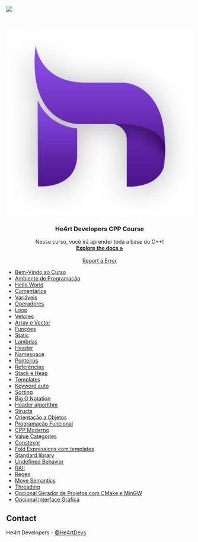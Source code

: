![](https://img.shields.io/badge/C%2B%2B-17-blue)


<!-- PROJECT LOGO -->
<br />
<p align="center">
  <a href="#">
    <img src="images/he4rtlogo.png" alt="Logo" width="1000" height="500">
  </a>

  <h3 align="center">He4rt Developers CPP Course</h3>

  <p align="center">
    Nesse curso, você irá aprender toda a base do C++!
    <br />
    <a href="#"><strong>Explore the docs »</strong></a>
    <br />
    <br />
    <a href="discord.io/He4rt">Report a Error</a>
    
  </p>
</p>

  * [Bem-Vindo ao Curso]()
  * [Ambiente de Programação]()
  * [Hello World]()
  * [Comentários]()
  * [Variáveis]()
  * [Operadores]()
  * [Loop]()
  * [Vetores]()
  * [Array e Vector]()
  * [Funções]()
  * [Static]()
  * [Lambdas]()
  * [Header]()
  * [Namespace]()
  * [Ponteiros]()
  * [Referências]()
  * [Stack e Heap]()
  * [Templates]()
  * [Keyword auto]()
  * [Sorting]()
  * [Big O Notation]()
  * [Header algorithm]()
  * [Structs]()
  * [Orientação a Objetos]()
  * [Programação Funcional]()
  * [CPP Moderno]()
  * [Value Categories]()
  * [Constexpr]()
  * [Fold Expressions com templates]()
  * [Standard library]()
  * [Undefined Behavior]()
  * [RAII]()
  * [Regex]()
  * [Move Semantics]()
  * [Threading]()
  * [Opcional Gerador de Projetos com CMake e MinGW]()
  * [Opcional Interface Gráfica]()

<!-- CONTACT -->
## Contact

He4rt Developers - [@He4rtDevs](https://twitter.com/He4rtDevs)


